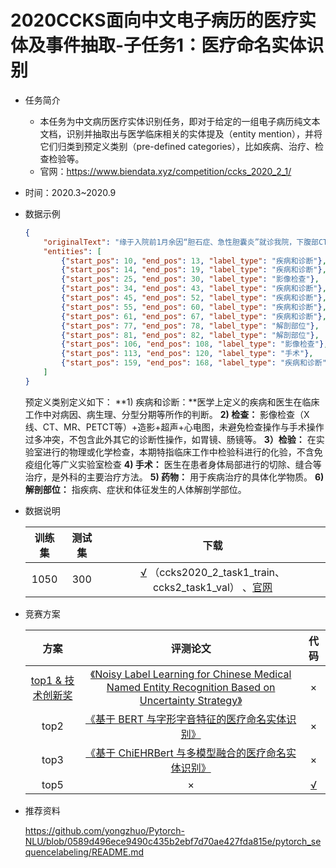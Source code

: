 # 2020CCKS面向中文电子病历的医疗实体及事件抽取-子任务1：医疗命名实体识别

* 任务简介

  * 本任务为中文病历医疗实体识别任务，即对于给定的一组电子病历纯文本文档，识别并抽取出与医学临床相关的实体提及（entity mention），并将它们归类到预定义类别（pre-defined categories），比如疾病、治疗、检查检验等。
  * 官网：https://www.biendata.xyz/competition/ccks_2020_2_1/

* 时间：2020.3~2020.9

* 数据示例

  ```json
  {
      "originalText": "缘于入院前1月余因“胆石症、急性胆囊炎”就诊我院，下腹部CT示：1、胆总管上段多发结石，伴肝内外胆管扩张。2、急性胆囊炎，胆囊多发结石。入院后予抗感染，保肝，抑制胰酶分泌，营养支持等治疗，于2014.01.16在B超定位上行“胆囊穿刺造瘘术”，术顺，术后症状好转，家属要求出院。此次为行进一步治疗再次就诊我院，门诊拟“胆石症PTCD术后”收入院，自发病以来神志清，精神不振，饮食少，睡眠可，二便正常，体重未见明显增减。",
      "entities": [
          {"start_pos": 10, "end_pos": 13, "label_type": "疾病和诊断"},
          {"start_pos": 14, "end_pos": 19, "label_type": "疾病和诊断"}, 
          {"start_pos": 25, "end_pos": 30, "label_type": "影像检查"}, 
          {"start_pos": 34, "end_pos": 43, "label_type": "疾病和诊断"}, 
          {"start_pos": 45, "end_pos": 52, "label_type": "疾病和诊断"}, 
          {"start_pos": 55, "end_pos": 60, "label_type": "疾病和诊断"}, 
          {"start_pos": 61, "end_pos": 67, "label_type": "疾病和诊断"}, 
          {"start_pos": 77, "end_pos": 78, "label_type": "解剖部位"}, 
          {"start_pos": 81, "end_pos": 82, "label_type": "解剖部位"}, 
          {"start_pos": 106, "end_pos": 108, "label_type": "影像检查"}, 
          {"start_pos": 113, "end_pos": 120, "label_type": "手术"}, 
          {"start_pos": 159, "end_pos": 168, "label_type": "疾病和诊断"}
      ]
  }
  ```

  预定义类别定义如下：
  **1) 疾病和诊断：**医学上定义的疾病和医生在临床工作中对病因、病生理、分型分期等所作的判断。
  **2) 检查：** 影像检查（X线、CT、MR、PETCT等）+造影+超声+心电图，未避免检查操作与手术操作过多冲突，不包含此外其它的诊断性操作，如胃镜、肠镜等。
  **3）检验：** 在实验室进行的物理或化学检查，本期特指临床工作中检验科进行的化验，不含免疫组化等广义实验室检查
  **4) 手术：** 医生在患者身体局部进行的切除、缝合等治疗，是外科的主要治疗方法。
  **5) 药物：** 用于疾病治疗的具体化学物质。
  **6) 解剖部位：** 指疾病、症状和体征发生的人体解剖学部位。

* 数据说明

  | 训练集 | 测试集 |                             下载                             |
  | :----: | :----: | :----------------------------------------------------------: |
  |  1050  |  300   | [√](https://github.com/hy-struggle/ccks_ner/tree/2c72021b371c80e95b62c1a42e7e5dc557296332/clinic/PreModel_Encoder_CRF) （ccks2020_2_task1_train、ccks2_task1_val） 、[官网](https://www.biendata.xyz/competition/ccks_2021_clinic/data/) |

  

* 竞赛方案

  |                             方案                             |                           评测论文                           |                             代码                             |
  | :----------------------------------------------------------: | :----------------------------------------------------------: | :----------------------------------------------------------: |
  | [top1 & 技术创新奖](https://www.bilibili.com/video/BV1jK4y177Ya?p=23) | [《Noisy Label Learning for Chinese Medical Named Entity Recognition Based on Uncertainty Strategy》](https://bj.bcebos.com/v1/conference/ccks2020/eval_paper/ccks2020_eval_paper_3_1_1.pdf) |                              ×                               |
  |                             top2                             | [《基于 BERT 与字形字音特征的医疗命名实体识别》](https://bj.bcebos.com/v1/conference/ccks2020/eval_paper/ccks2020_eval_paper_3_1_2.pdf) |                              ×                               |
  |                             top3                             | [《基于 ChiEHRBert 与多模型融合的医疗命名实体识别》](https://bj.bcebos.com/v1/conference/ccks2020/eval_paper/ccks2020_eval_paper_3_1_3.pdf) |                              ×                               |
  |                             top5                             |                              ×                               | [√](https://github.com/hy-struggle/ccks_ner/tree/2c72021b371c80e95b62c1a42e7e5dc557296332) |

* 推荐资料

  https://github.com/yongzhuo/Pytorch-NLU/blob/0589d496ece9490c435b2ebf7d70ae427fda815e/pytorch_sequencelabeling/README.md
